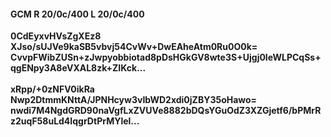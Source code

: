 #### GCM R 20/0c/400 L 20/0c/400
**0CdEyxvHVsZgXEz8**<br/>**XJso/sUJVe9kaSB5vbvj54CvWv+DwEAheAtm0Ru0O0k=**<br/>**CvvpFWibZUSn+zJwpyobbiotad8pDsHGkGV8wte3S+Ujgj0IeWLPCqSs+qgENpy3A8eVXAL8zk+ZIKck...**<br/><br/>
**xRpp/+0zNFV0ikRa**<br/>**Nwp2DtmmKNttA/JPNHcyw3vIbWD2xdi0jZBY35oHawo=**<br/>**nwdi7M4NgdGRD90naVgfLxZVUVe8882bDQsYGuOdZ3XZGjetf6/bPMrRz2uqF58uLd4IqgrDtPrMYlel...**